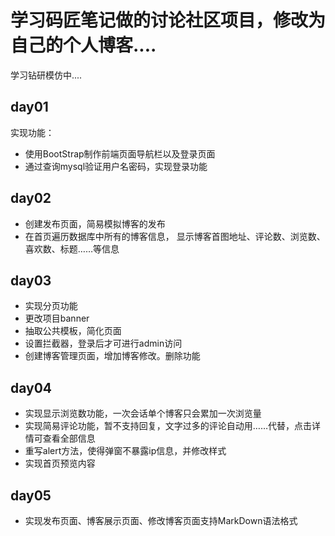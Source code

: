 # 学习码匠笔记做的讨论社区项目，修改为自己的个人博客....

学习钻研模仿中....

## day01
实现功能：
* 使用BootStrap制作前端页面导航栏以及登录页面
* 通过查询mysql验证用户名密码，实现登录功能

## day02
* 创建发布页面，简易模拟博客的发布
* 在首页遍历数据库中所有的博客信息，
显示博客首图地址、评论数、浏览数、喜欢数、标题……等信息

## day03
* 实现分页功能
* 更改项目banner
* 抽取公共模板，简化页面
* 设置拦截器，登录后才可进行admin访问
* 创建博客管理页面，增加博客修改。删除功能

## day04
* 实现显示浏览数功能，一次会话单个博客只会累加一次浏览量
* 实现简易评论功能，暂不支持回复，文字过多的评论自动用……代替，点击详情可查看全部信息
* 重写alert方法，使得弹窗不暴露ip信息，并修改样式
* 实现首页预览内容

## day05
* 实现发布页面、博客展示页面、修改博客页面支持MarkDown语法格式
